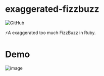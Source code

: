 # exaggerated-fizzbuzz
![GitHub](https://img.shields.io/github/license/mashape/apistatus.svg)

:zap:A exaggerated too much FizzBuzz in Ruby.

# Demo
![image](https://i.imgur.com/bLTWnxg.gif)